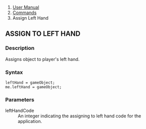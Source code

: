 <ol class="breadcrumb">
  <li><a href="#/docs/contents">User Manual</a></li>
  <li><a href="#/docs/commands">Commands</a></li>
  <li class="active">Assign Left Hand</li>
</ol>

## ASSIGN TO LEFT HAND

### Description

Assigns object to player's left hand.

### Syntax

    leftHand = gameObject;
    me.leftHand = gameObject;

### Parameters

<dl>
  <dt>leftHandCode</dt>
  <dd>An integer indicating the assigning to left hand code for the application.</dd>
</dl>
